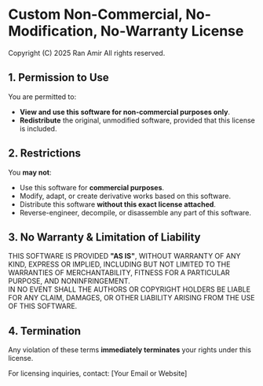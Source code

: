 Custom Non-Commercial, No-Modification, No-Warranty License
=====================================================================

Copyright (C) 2025 Ran Amir
All rights reserved.

## 1. Permission to Use
You are permitted to:
- **View and use this software for non-commercial purposes only**.
- **Redistribute** the original, unmodified software, provided that this license is included.

## 2. Restrictions
You **may not**:
- Use this software for **commercial purposes**.
- Modify, adapt, or create derivative works based on this software.
- Distribute this software **without this exact license attached**.
- Reverse-engineer, decompile, or disassemble any part of this software.

## 3. No Warranty & Limitation of Liability
THIS SOFTWARE IS PROVIDED **"AS IS"**, WITHOUT WARRANTY OF ANY KIND, EXPRESS OR IMPLIED, INCLUDING BUT NOT LIMITED TO THE WARRANTIES OF MERCHANTABILITY, FITNESS FOR A PARTICULAR PURPOSE, AND NONINFRINGEMENT.  
IN NO EVENT SHALL THE AUTHORS OR COPYRIGHT HOLDERS BE LIABLE FOR ANY CLAIM, DAMAGES, OR OTHER LIABILITY ARISING FROM THE USE OF THIS SOFTWARE.

## 4. Termination
Any violation of these terms **immediately terminates** your rights under this license.

For licensing inquiries, contact: [Your Email or Website]
